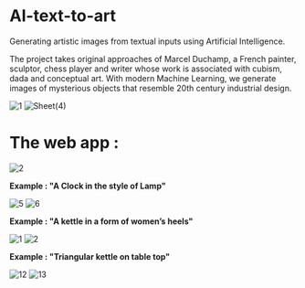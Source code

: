 # AI-text-to-art
Generating artistic images from textual inputs using Artificial Intelligence.

The project takes original approaches of Marcel Duchamp, a French painter, sculptor, chess player and writer whose work is associated with cubism, dada and conceptual art. With modern Machine Learning, we generate images of mysterious objects that resemble 20th century industrial design.


![1](https://user-images.githubusercontent.com/108620000/177045014-a6e995b9-ea86-448e-82a7-52010e44bf39.PNG)
![Sheet(4)](https://user-images.githubusercontent.com/108620000/190867274-66b37c00-18b5-45dc-ac92-edc113a82206.jpg)


# The web app :

![2](https://user-images.githubusercontent.com/108620000/177045134-8a23484c-7c0d-4c22-acc4-9c1087b81016.PNG)

**Example : "A Clock in the style of Lamp"**

![5](https://user-images.githubusercontent.com/108620000/177045172-ba4e24f9-1b8f-4ca0-9cd0-aff0c0d59059.PNG)
![6](https://user-images.githubusercontent.com/108620000/177045192-a517fbd7-0841-4bb3-ad2a-737bc473ba7f.PNG)

**Example : "A kettle in a form of women’s heels"**

![1](https://user-images.githubusercontent.com/108620000/177045176-14fa3355-f087-47aa-907a-f1929985a4c7.PNG)
![2](https://user-images.githubusercontent.com/108620000/177045195-569a5291-1689-439e-accd-e3dd5ac6d432.PNG)

**Example : "Triangular kettle on table top"**

![12](https://user-images.githubusercontent.com/108620000/177045210-08a8e90e-420f-47a8-b16b-94efb61bb219.PNG)
![13](https://user-images.githubusercontent.com/108620000/177045212-2ef83dd2-512c-41d4-898c-ee15f7b49bd0.PNG)
